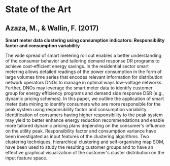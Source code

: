 State of the Art
==============================

Azaza, M., & Wallin, F. (2017)
------------------------------

**Smart meter data clustering using consumption indicators: Responsibility factor and consumption variability**

The wide spread of smart metering roll out enables a better understanding of the consumer behavior and tailoring demand response DR programs to achieve cost-efficient energy savings. In the residential sector smart metering allows detailed readings of the power consumption in the form of large volumes time series that encodes relevant information for distribution network operators DNOs to manage in optimal ways low-voltage networks. Further, DNOs may leverage the smart meter data to identify customer group for energy efficiency programs and demand side response DSR (e.g., dynamic pricing schemes). In this paper, we outline the application of smart meter data mining to identify consumers who are more responsible for the peak system using responsibility factor and consumption variability. Identification of consumers having higher responsibility to the peak system may yield to better enhance energy reduction recommendations and enable more tailored dynamic pricing plans depending on the consumer's influence on the utility peak. Responsibility factor and consumption variance have been investigated as input features of the clustering algorithms. Two clustering techniques, hierarchical clustering and self-organising map SOM, have been used to study the resulting customer groups and to have an effective graphical visualization of the customer's cluster distribution on the input feature space.

